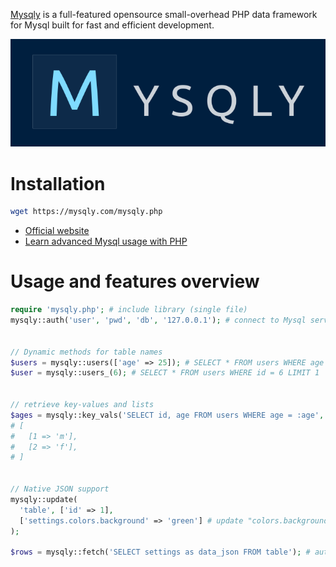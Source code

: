 [Mysqly](https://mysqly.com/) is a full-featured opensource small-overhead PHP data framework for Mysql built for fast and efficient development.

<p align="center">
  <a href="https://mysqly.com/"><img src="/mysqly.png"/></a>
</p>

# Installation
```bash
wget https://mysqly.com/mysqly.php
```

- [Official website](https://mysqly.com/)
- [Learn advanced Mysql usage with PHP](https://mysqly.com/educate)

# Usage and features overview
```php
require 'mysqly.php'; # include library (single file)
mysqly::auth('user', 'pwd', 'db', '127.0.0.1'); # connect to Mysql server


// Dynamic methods for table names
$users = mysqly::users(['age' => 25]); # SELECT * FROM users WHERE age = 25
$user = mysqly::users_(6); # SELECT * FROM users WHERE id = 6 LIMIT 1


// retrieve key-values and lists
$ages = mysqly::key_vals('SELECT id, age FROM users WHERE age = :age', ['age' => 25]);
# [
#   [1 => 'm'],
#   [2 => 'f'],
# ]


// Native JSON support
mysqly::update(
  'table', ['id' => 1],                     
  ['settings.colors.background' => 'green'] # update "colors.background" key for "settings" JSON column
);

$rows = mysqly::fetch('SELECT settings as data_json FROM table'); # automatically decode "settings" column JSON value
```
